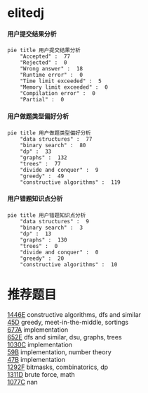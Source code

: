 # elitedj

<!-- tabs:start -->



#### **用户提交结果分析**

```mermaid
pie title 用户提交结果分析
    "Accepted" :  77
    "Rejected" :  0
    "Wrong answer" :  18
    "Runtime error" :  0
    "Time limit exceeded" :  5
    "Memory limit exceeded" :  0
    "Compilation error" :  0
    "Partial" :  0
```

#### **用户做题类型偏好分析**

```mermaid
pie title 用户做题类型偏好分析
    "data structures" :  77
    "binary search" :  80
    "dp" :  33
    "graphs" :  132
    "trees" :  77
    "divide and conquer" :  9
    "greedy" :  49
    "constructive algorithms" :  119
```
#### **用户错题知识点分析**

```mermaid
pie title 用户错题知识点分析
    "data structures" :  9
    "binary search" :  3
    "dp" :  13
    "graphs" :  130
    "trees" :  0
    "divide and conquer" :  0
    "greedy" :  20
    "constructive algorithms" :  10
```



<!-- tabs:end -->
# 推荐题目
[1446E](https://codeforces.com/contest/1446/problem/E)		constructive algorithms,
                        dfs and similar		  
[45D](https://codeforces.com/contest/45/problem/D)		greedy,
                        meet-in-the-middle,
                        sortings		  
[677A](https://codeforces.com/contest/677/problem/A)		implementation		  
[652E](https://codeforces.com/contest/652/problem/E)		dfs and similar,
                        dsu,
                        graphs,
                        trees		  
[1030C](https://codeforces.com/contest/1030/problem/C)		implementation		  
[59B](https://codeforces.com/contest/59/problem/B)		implementation,
                        number theory		  
[47B](https://codeforces.com/contest/47/problem/B)		implementation		  
[1292F](https://codeforces.com/contest/1292/problem/F)		bitmasks,
                        combinatorics,
                        dp		  
[1311D](https://codeforces.com/contest/1311/problem/D)		brute force,
                        math		  
[1077C](https://codeforces.com/contest/1077/problem/C)		nan		  
